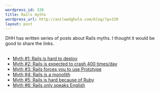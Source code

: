 ```yaml
--- 
wordpress_id: 328
title: Rails myths
wordpress_url: http://anilwadghule.com/blog/?p=328
layout: post
---
```

DHH has written series of posts about Rails myths. I thought it would be good to share the links.<br /><br />
* [Myth #1: Rails is hard to deploy](http://www.loudthinking.com/posts/30-myth-1-rails-is-hard-to-deploy)<br />
* [Myth #2: Rails is expected to crash 400 times/day](http://www.loudthinking.com/posts/31-myth-2-rails-is-expected-to-crash-400-timesday)<br />
* [Myth #3: Rails forces you to use Prototype](http://www.loudthinking.com/posts/32-myth-3-rails-forces-you-to-use-prototype)<br />
* [Myth #4: Rails is a monolith](http://www.loudthinking.com/posts/33-myth-4-rails-is-a-monolith)<br />
* [Myth #5: Rails is hard because of Ruby](http://www.loudthinking.com/posts/34-myth-5-rails-is-hard-because-of-ruby)<br />
* [Myth #6: Rails only speaks English](http://www.loudthinking.com/posts/35-myth-6-rails-only-speaks-english)<br />
